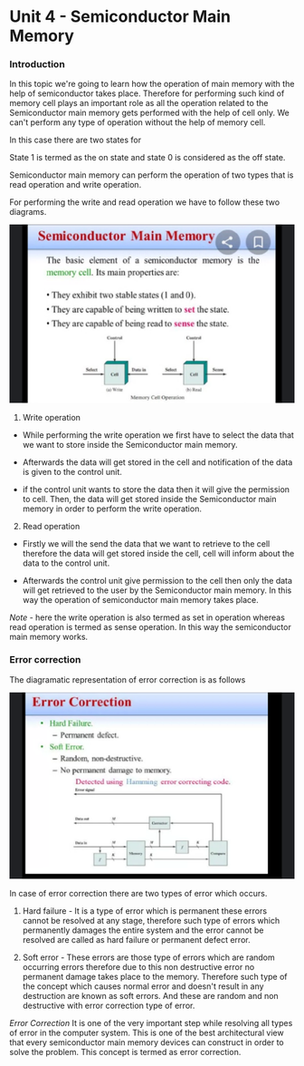 # Unit 4 - Semiconductor Main Memory 
### **Introduction** 
In this topic we're going to learn how the operation of main memory with the help of semiconductor takes place. Therefore for performing such kind of memory cell plays an important role as all the operation related to the Semiconductor main memory gets performed with the help of cell only. We can't perform any type of operation without the help of memory cell.

In this case there are two states for

State 1 is termed as the on state and state 0 is considered as the off state.

Semiconductor main memory can perform the operation of two types that is read operation and write operation.

For performing the write and read operation we have to follow these two diagrams.


![Semiconductor Main Memory](assets/semiconductor-memory.png)

1. Write operation

- While performing the write operation we first have to select the data that we want to store inside the Semiconductor main memory.

- Afterwards the data will get stored in the cell and notification of the data is given to the control unit.

- if the control unit wants to store the data then it will give the permission to cell. Then, the data will get stored inside the Semiconductor main memory in order to perform the write operation.

2. Read operation

- Firstly we will the send the data that we want to retrieve to the cell therefore the data will get stored inside the cell, cell will inform about the data to the control unit.

-  Afterwards the control unit give permission to the cell then only the data will get retrieved to the user by the Semiconductor main memory. In this way the operation of semiconductor main memory takes place. 

*Note* - here the write operation is also termed as set in operation whereas read operation is termed as sense operation. In this way the semiconductor main memory works.

### Error correction

The diagramatic representation of error correction is as follows

![Error correction](assets/error-correction.png)

In case of error correction there are two types of error which occurs.

1) Hard failure - It is a type of error which is permanent these errors cannot be resolved at any stage, therefore such type of errors which permanently damages the entire system and the error cannot be resolved are called as hard failure or permanent defect error.

2) Soft error - These errors are those type of errors which are random occurring errors therefore due to this non destructive error no permanent damage takes place to the memory. Therefore such type of the concept which causes normal error and doesn't result in any destruction are known as soft errors. And these are random and non destructive with error correction type of error.

*Error Correction* It is one of the very important step while resolving all types of error in the computer system. This is one of the best architectural view that every semiconductor main memory devices can construct in order to solve the problem. This concept is termed as error correction.
